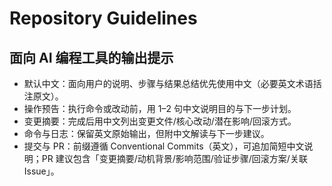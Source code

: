 # Repository Guidelines

## 面向 AI 编程工具的输出提示

- 默认中文：面向用户的说明、步骤与结果总结优先使用中文（必要英文术语括注原文）。
- 操作预告：执行命令或改动前，用 1–2 句中文说明目的与下一步计划。
- 变更摘要：完成后用中文列出变更文件/核心改动/潜在影响/回滚方式。
- 命令与日志：保留英文原始输出，但附中文解读与下一步建议。
- 提交与 PR：前缀遵循 Conventional Commits（英文），可追加简短中文说明；PR 建议包含「变更摘要/动机背景/影响范围/验证步骤/回滚方案/关联 Issue」。
